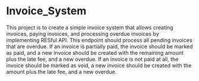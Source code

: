 # Invoice_System
This project is to create a simple invoice system that allows creating invoices, paying invoices, and processing overdue invoices by implementing RESful API. This endpoint should process all pending invoices that are overdue. If an invoice is partially paid, the invoice should be marked as paid, and a new invoice should be created with the remaining amount plus the late fee, and a new overdue. If an invoice is not paid at all, the invoice should be marked as void, a new invoice should be created with the amount plus the late fee, and a new overdue.
